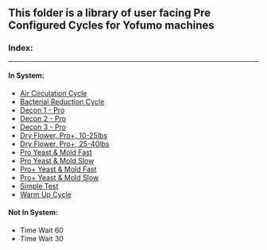 ## This folder is a library of user facing Pre Configured Cycles for Yofumo machines

### Index:
-----

#### In System:

- [Air Circulation Cycle](https://github.com/corviato1/Yofumo/blob/main/machine_commands/Pre_Configured_Cycles/Air_Circulation_Cycle.sh)
- [Bacterial Reduction Cycle](https://github.com/corviato1/Yofumo/blob/main/machine_commands/Pre_Configured_Cycles/Bacterial_Reduction_Cycle.sh)
- [Decon 1 - Pro](https://github.com/corviato1/Yofumo/blob/main/machine_commands/Pre_Configured_Cycles/Decon_1_Pro.sh)
- [Decon 2 - Pro](https://github.com/corviato1/Yofumo/blob/main/machine_commands/Pre_Configured_Cycles/Decon_2_Pro.sh)
- [Decon 3 - Pro](https://github.com/corviato1/Yofumo/blob/main/machine_commands/Pre_Configured_Cycles/Decon_3_Pro.sh)
- [Dry Flower, Pro+, 10-25lbs](https://github.com/corviato1/Yofumo/blob/main/machine_commands/Pre_Configured_Cycles/Dry_Flower_Pro%2B_10-25lbs.sh)
- [Dry Flower, Pro+, 25-40lbs](https://github.com/corviato1/Yofumo/blob/main/machine_commands/Pre_Configured_Cycles/Dry_Flower_Pro%2B_25-40lbs.sh)
- [Pro Yeast & Mold Fast](https://github.com/corviato1/Yofumo/blob/main/machine_commands/Pre_Configured_Cycles/Pro_Yeast_%26_Mold_Fast.sh)
- [Pro Yeast & Mold Slow](https://github.com/corviato1/Yofumo/blob/main/machine_commands/Pre_Configured_Cycles/Pro_Yeast_%26_Mold_Slow.sh)
- [Pro+ Yeast & Mold Fast](https://github.com/corviato1/Yofumo/blob/main/machine_commands/Pre_Configured_Cycles/Pro%2B_Yeast_%26_Mold_Fast.sh)
- [Pro+ Yeast & Mold Slow](https://github.com/corviato1/Yofumo/blob/main/machine_commands/Pre_Configured_Cycles/Pro%2B_Yeast_%26_Mold_Slow.sh)
- [Simple Test](https://github.com/corviato1/Yofumo/blob/main/machine_commands/Pre_Configured_Cycles/Simple_Test.sh)
- [Warm Up Cycle](https://github.com/corviato1/Yofumo/blob/main/machine_commands/Pre_Configured_Cycles/Warm_Up_Cycle.sh)




#### Not In System:

- Time Wait 60
- Time Wait 30
